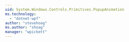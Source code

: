 ```yaml
---
uid: System.Windows.Controls.Primitives.PopupAnimation
ms.technology: 
  - "dotnet-wpf"
author: "stevehoag"
ms.author: "shoag"
manager: "wpickett"
---
```

